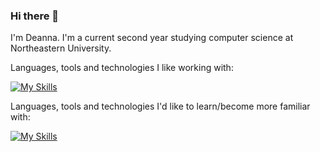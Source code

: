 ### Hi there 👋

I'm Deanna. I'm a current second year studying computer science at Northeastern University.

<!--You can find all of my computer science projects here. I've worked on back end, front end, and data science projects.-->

Languages, tools and technologies I like working with:

[![My Skills](https://skillicons.dev/icons?i=java,py,js,react,nodejs,html,css,vscode,idea,vim)](https://skillicons.dev)

Languages, tools and technologies I'd like to learn/become more familiar with:

[![My Skills](https://skillicons.dev/icons?i=c,cpp,raspberrypi,ts,mongodb,postgres,linux,nextjs,django,svelte)](https://skillicons.dev)

<!--
## Current Projects
  - Polishing up my personal website
  - Discogra.py

## Planned projects
  - Something with Raspberry Pi
-->

